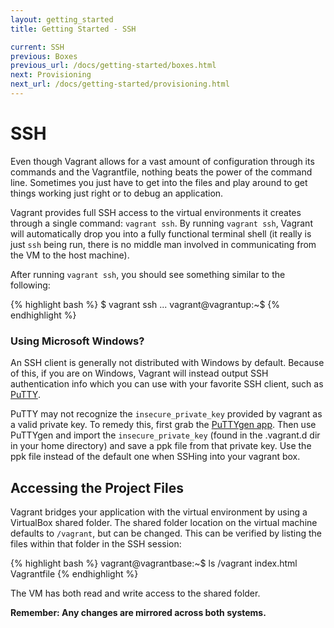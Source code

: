 ```yaml
---
layout: getting_started
title: Getting Started - SSH

current: SSH
previous: Boxes
previous_url: /docs/getting-started/boxes.html
next: Provisioning
next_url: /docs/getting-started/provisioning.html
---
```

# SSH

Even though Vagrant allows for a vast amount of configuration through its
commands and the Vagrantfile, nothing beats the power of the command line.
Sometimes you just have to get into the files and play around to get things
working just right or to debug an application.

Vagrant provides full SSH access to the virtual environments it creates
through a single command: `vagrant ssh`. By running `vagrant ssh`, Vagrant
will automatically drop you into a fully functional terminal shell (it
really is just `ssh`  being run, there is no middle man involved in communicating
from the VM to the host machine).

After running `vagrant ssh`, you should see something similar to the
following:

{% highlight bash %}
$ vagrant ssh
...
vagrant@vagrantup:~$
{% endhighlight %}

<div class="alert alert-block alert-notice">
  <h3>Using Microsoft Windows?</h3>
  <p>
    An SSH client is generally not distributed with Windows by default. Because of this,
    if you are on Windows, Vagrant will instead output SSH authentication info
    which you can use with your favorite SSH client, such as
    <a href="http://www.chiark.greenend.org.uk/~sgtatham/putty/">PuTTY</a>.
  </p>
  <p>
    PuTTY may not recognize the <code>insecure_private_key</code> provided by
    vagrant as a valid private key.  To remedy this, first grab the 
    <a href="http://www.chiark.greenend.org.uk/~sgtatham/putty/download.html">PuTTYgen app</a>.  
    Then use PuTTYgen and import the <code>insecure_private_key</code> (found
    in the .vagrant.d dir in your home directory) and save a ppk file from that
    private key.  Use the ppk file instead of the default one when SSHing into
    your vagrant box.
  </p>
</div>

## Accessing the Project Files

Vagrant bridges your application with the virtual environment by using a
VirtualBox shared folder. The shared folder location on the virtual machine
defaults to `/vagrant`, but can be changed. This can be verified by listing
the files within that folder in the SSH session:

{% highlight bash %}
vagrant@vagrantbase:~$ ls /vagrant
index.html Vagrantfile
{% endhighlight %}

The VM has both read and write access to the shared folder.

**Remember: Any changes are mirrored across both systems.**
